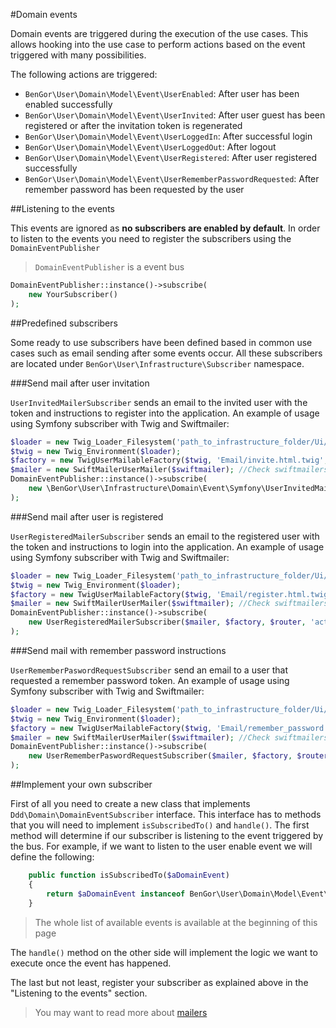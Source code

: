 #Domain events

Domain events are triggered during the execution of the use cases. This allows hooking into the use case to 
perform actions based on the event triggered with many possibilities.

The following actions are triggered:

* `BenGor\User\Domain\Model\Event\UserEnabled`: After user has been enabled successfully
* `BenGor\User\Domain\Model\Event\UserInvited`: After user guest has been registered or after the invitation token is regenerated
* `BenGor\User\Domain\Model\Event\UserLoggedIn`: After successful login
* `BenGor\User\Domain\Model\Event\UserLoggedOut`: After logout
* `BenGor\User\Domain\Model\Event\UserRegistered`: After user registered successfully
* `BenGor\User\Domain\Model\Event\UserRememberPasswordRequested`: After remember password has been requested by the user

##Listening to the events

This events are ignored as **no subscribers are enabled by default**. In order to listen to the events you need to register
the subscribers using the `DomainEventPublisher`

> `DomainEventPublisher` is a event bus 

```php
DomainEventPublisher::instance()->subscribe(
    new YourSubscriber()
);
```

##Predefined subscribers

Some ready to use subscribers have been defined based in common use cases such as email sending after some events occur.
All these subscribers are located under `BenGor\User\Infrastructure\Subscriber` namespace.

###Send mail after user invitation

`UserInvitedMailerSubscriber` sends an email to the invited user with the token and instructions to register into the 
application. An example of usage using Symfony subscriber with Twig and Swiftmailer:

```php
$loader = new Twig_Loader_Filesystem('path_to_infrastructure_folder/Ui/Twig/views');
$twig = new Twig_Environment($loader);
$factory = new TwigUserMailableFactory($twig, 'Email/invite.html.twig', 'no-reply@domain.com');
$mailer = new SwiftMailerUserMailer($swiftmailer); //Check swiftmailers docs
DomainEventPublisher::instance()->subscribe(
    new \BenGor\User\Infrastructure\Domain\Event\Symfony\UserInvitedMailerSubscriber($mailer, $factory, $router, 'sign_up_by_invitation_path')
);
```

###Send mail after user is registered

`UserRegisteredMailerSubscriber` sends an email to the registered user with the token and instructions to login into the 
application. An example of usage using Symfony subscriber with Twig and Swiftmailer:

```php
$loader = new Twig_Loader_Filesystem('path_to_infrastructure_folder/Ui/Twig/views');
$twig = new Twig_Environment($loader);
$factory = new TwigUserMailableFactory($twig, 'Email/register.html.twig', 'no-reply@domain.com');
$mailer = new SwiftMailerUserMailer($swiftmailer); //Check swiftmailers docs
DomainEventPublisher::instance()->subscribe(
    new UserRegisteredMailerSubscriber($mailer, $factory, $router, 'activate_user_route'))
);
```

###Send mail with remember password instructions

`UserRememberPaswordRequestSubscriber` send an email to a user that requested a remember password token. 
An example of usage using Symfony subscriber with Twig and Swiftmailer:

```php
$loader = new Twig_Loader_Filesystem('path_to_infrastructure_folder/Ui/Twig/views');
$twig = new Twig_Environment($loader);
$factory = new TwigUserMailableFactory($twig, 'Email/remember_password.html.twig', 'no-reply@domain.com');
$mailer = new SwiftMailerUserMailer($swiftmailer); //Check swiftmailers docs
DomainEventPublisher::instance()->subscribe(
    new UserRememberPaswordRequestSubscriber($mailer, $factory, $router, 'change_user_password_path'))
);
```

##Implement your own subscriber

First of all you need to create a new class that implements `Ddd\Domain\DomainEventSubscriber` interface. This interface
has to methods that you will need to implement `isSubscribedTo()` and `handle()`. The first method will determine if 
our subscriber is listening to the event triggered by the bus. For example, if we want to listen to the user enable 
event we will define the following: 

```php
    public function isSubscribedTo($aDomainEvent)
    {
        return $aDomainEvent instanceof BenGor\User\Domain\Model\Event\UserEnabled;
    }
```

> The whole list of available events is available at the beginning of this page

The `handle()` method on the other side will implement the logic we want to execute once the event has happened.

The last but not least, register your subscriber as explained above in the "Listening to the events" section.

> You may want to read more about [mailers](mailers.md)

